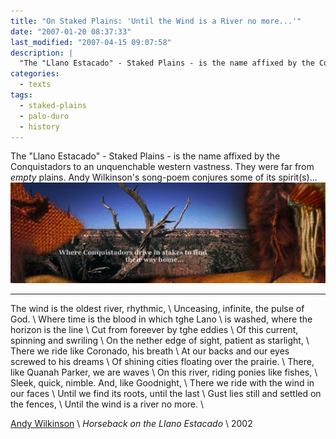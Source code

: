 ```yaml
---
title: "On Staked Plains: 'Until the Wind is a River no more...'"
date: "2007-01-20 08:37:33"
last_modified: "2007-04-15 09:07:58"
description: |
  "The "Llano Estacado" - Staked Plains - is the name affixed by the Conquistadors to an unquenchable western vastness. They were far from _empty_ plains. Andy Wilkinson's song-poem conjures some of its spirit(s)..."
categories:
  - texts
tags:
  - staked-plains
  - palo-duro
  - history   
---
```

The "Llano Estacado" - Staked Plains - is the name affixed by the Conquistadors to an unquenchable western vastness. They were far from _empty_ plains. Andy Wilkinson's song-poem conjures some of its spirit(s)...
![Decorative Image](/images/gallery/section_2.jpg)

***
The wind is the oldest river, rhythmic,  \\
Unceasing, infinite, the pulse of God.  \\
Where time is the blood in which tghe Lano  \\
is washed, where the horizon is the line  \\
Cut from foreever by tghe eddies  \\
Of this current, spinning and swriling  \\
On the nether edge of sight, patient as starlight,  \\
There we ride like Coronado, his breath  \\
At our backs and our eyes screwed to his dreams  \\
Of shining cities floating over the prairie.  \\
There, like Quanah Parker, we are waves  \\
On this river, riding ponies like fishes,  \\
Sleek, quick, nimble. And, like Goodnight,  \\
There we ride with the wind in our faces  \\
Until we find its roots, until the last  \\
Gust lies still and settled on the fences,  \\
Until the wind is a river no more.  \\

[Andy Wilkinson](http://www.andywilkinson.net/cglnwrit.html "Andy Wilkinson")  \\
_Horseback on the Llano Estacado_  \\
2002
